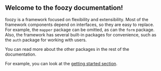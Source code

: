 ## Welcome to the foozy documentation!

foozy is a framework focused on flexibility and extensibility. Most of the framework components depend on interfaces, so they are easy to replace. For example, the `mapper` package can be omitted, as can the `form` package. Also, the framework has several built-in packages for convenience, such as the `auth` package for working with users.

You can read more about the other packages in the rest of the documentation.

For example, you can look at the [getting started section](getting_started.md).